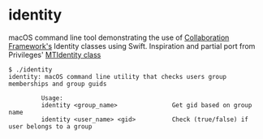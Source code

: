 # identity

macOS command line tool demonstrating the use of [Collaboration Framework's](https://developer.apple.com/documentation/collaboration) Identity classes using Swift. Inspiration and partial port from Privileges' [MTIdentity class](https://github.com/SAP/macOS-enterprise-privileges/blob/master/source/MTIdentity.m)

```
$ ./identity 
identity: macOS command line utility that checks users group memberships and group guids

         Usage:
         identity <group_name>               Get gid based on group name
         identity <user_name> <gid>          Check (true/false) if user belongs to a group
```


